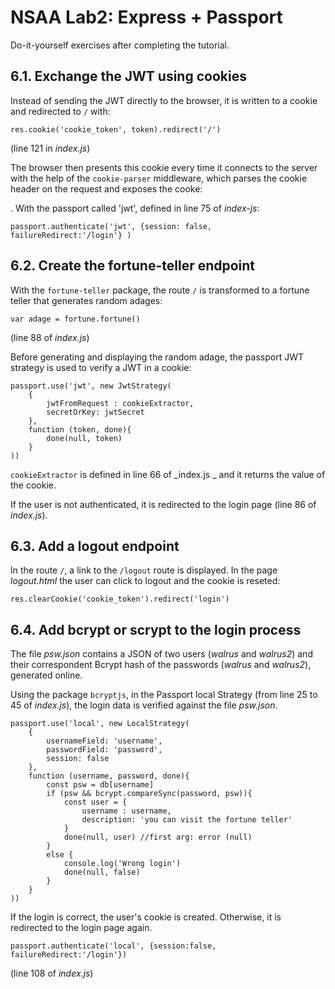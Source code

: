# NSAA Lab2: Express + Passport

Do-it-yourself exercises after completing the tutorial.
## 6.1. Exchange the JWT using cookies

Instead of sending the JWT directly to the browser, it is written to a cookie and redirected to ```/``` with:

```
res.cookie('cookie_token', token).redirect('/')
```
(line 121 in _index.js_)

The browser then presents this cookie every time it connects to the server with the help of the ```cookie-parser``` middleware, which parses the cookie header on the request and exposes the cooke:

. With the passport called 'jwt', defined in line 75 of _index-js_: 


```
passport.authenticate('jwt', {session: false,  failureRedirect:'/login'} )
```

## 6.2. Create the fortune-teller endpoint

With the ```fortune-teller``` package, the route ```/``` is transformed to a fortune teller that generates random adages: 

```
var adage = fortune.fortune()
```
(line 88 of _index.js_)

Before generating and displaying the random adage, the passport JWT strategy is used to verify a JWT in a cookie: 

```
passport.use('jwt', new JwtStrategy(
    {
        jwtFromRequest : cookieExtractor, 
        secretOrKey: jwtSecret
    },
    function (token, done){
        done(null, token)
    }    
))
```

```cookieExtractor``` is defined in line 66 of _index.js _ and it returns the value of the cookie.

If the user is not authenticated, it is redirected to the login page (line 86 of _index.js_).


## 6.3. Add a logout endpoint

In the route ```/```, a link to the  ```/logout``` route is displayed. In the page _logout.html_ the user can click to logout and the cookie is reseted: 
```
res.clearCookie('cookie_token').redirect('login')
```


## 6.4. Add bcrypt or scrypt to the login process

The file _psw.json_ contains a JSON of two users (_walrus_ and _walrus2_) and their correspondent Bcrypt hash of the passwords (_walrus_ and _walrus2_), generated online. 

Using the package ```bcryptjs```, in the Passport local Strategy (from line 25 to 45 of _index.js_), the login data is verified against the file _psw.json_. 

```
passport.use('local', new LocalStrategy(
    {
        usernameField: 'username',
        passwordField: 'password', 
        session: false
    },
    function (username, password, done){
        const psw = db[username]
        if (psw && bcrypt.compareSync(password, psw)){
            const user = {
                username : username, 
                description: 'you can visit the fortune teller'
            }
            done(null, user) //first arg: error (null)
        }
        else {
            console.log('Wrong login')
            done(null, false)
        }
    }
))
```

If the login is correct, the user's cookie is created. Otherwise, it is redirected to the login page again. 

```
passport.authenticate('local', {session:false, failureRedirect:'/login'})
```
(line 108 of _index.js_)